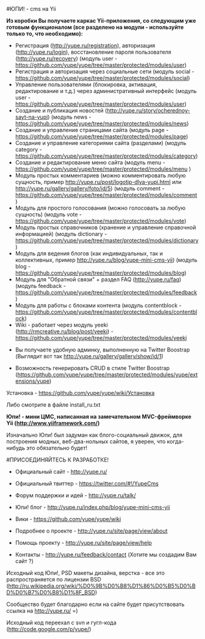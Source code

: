 #ЮПИ! - cms на Yii

**Из коробки Вы получаете каркас Yii-приложения, со следующим уже готовым функционалом (все разделено на модули - используйте только то, что необходимо):**

* Регистрация (http://yupe.ru/registration), авторизация (http://yupe.ru/login), восстановление пароля пользователя (http://yupe.ru/recovery) (модуль user - https://github.com/yupe/yupe/tree/master/protected/modules/user)
* Регистрация и авторизация через социальные сети (модуль social - https://github.com/yupe/yupe/tree/master/protected/modules/social)
* Управление пользователями (блокировка, активация, редактирование и т.д.) через административный интерфейс (модуль user - https://github.com/yupe/yupe/tree/master/protected/modules/user)
* Создание и публикация новостей (http://yupe.ru/story/ocherednoy-sayt-na-yupi) (модуль news - https://github.com/yupe/yupe/tree/master/protected/modules/news)
* Создание и управление страницами сайта (модуль page - https://github.com/yupe/yupe/tree/master/protected/modules/page)
* Создание и управление категориями сайта (разделами) (модуль category - https://github.com/yupe/yupe/tree/master/protected/modules/category)
* Создание и редактирование меню сайта (модуль menu - https://github.com/yupe/yupe/tree/master/protected/modules/menu )
* Модуль простых комментариев (можно комментировать любую сущность, пример http://yupe.ru/post/logotip-dlya-yupi.html или http://yupe.ru/gallery/gallery/foto/id/5) (модуль comment - https://github.com/yupe/yupe/tree/master/protected/modules/comment)
* Модуль для простого голосования (можно голосовать за любую сущность) (модуль vote - https://github.com/yupe/yupe/tree/master/protected/modules/vote)
* Модуль простых справочников (хранение и управление справочной информацией) (модуль dictionary - https://github.com/yupe/yupe/tree/master/protected/modules/dictionary)
* Модуль для ведения блогов (как индивидуальных, так и коллективных, пример http://yupe.ru/blog/yupe-mini-cms-yii) (модуль blog - https://github.com/yupe/yupe/tree/master/protected/modules/blog)
* Модуль для "Обратной связи" + раздел FAQ (http://yupe.ru/faq) (модуль feedback - https://github.com/yupe/yupe/tree/master/protected/modules/feedback)
* Модуль для работы с блоками контента (модуль contentblock - https://github.com/yupe/yupe/tree/master/protected/modules/contentblock)
* Wiki - работает через модуль yeeki (http://rmcreative.ru/blog/post/yeeki) - https://github.com/yupe/yupe/tree/master/protected/modules/yeeki


+ Вы получаете удобную админку, выполненную на Twitter Boostrap  (Выглядит вот так http://yupe.ru/gallery/gallery/show/id/1)

+ Возможность генерировать CRUD в стиле Twitter Boostrap (https://github.com/yupe/yupe/tree/master/protected/modules/yupe/extensions/yupe)

Установка - https://github.com/yupe/yupe/wiki/Установка

Либо смотрите в файле install_ru.txt

**Юпи! - мини ЦМС, написанная на замечательном MVC-фреймворке Yii (http://www.yiiframework.com/)**

Изначально Юпи! был задуман как блого-социальный движок, для построения модных, веб-два-нольных сайтов, я уверен, что когда-нибудь это обязательно будет!

#ПРИСОЕДИНЯЙТЕСЬ К РАЗРАБОТКЕ!

* Официальный сайт - http://yupe.ru/

* Официальный твиттер - https://twitter.com/#!/YupeCms

* Форум поддержки и идей - http://yupe.ru/talk/

* Юпи! блог - http://yupe.ru/index.php/blog/yupe-mini-cms-yii

* Вики - https://github.com/yupe/yupe/wiki

* Подробнее о проекте - http://yupe.ru/site/page/view/about

* Помощь проекту - http://yupe.ru/site/page/view/help

* Контакты - http://yupe.ru/feedback/contact (Хотите мы создадим Вам сайт ?)


Исходный код Юпи!, PSD макеты дизайна, верстка - все это распространяется по лицензии BSD (http://ru.wikipedia.org/wiki/%D0%9B%D0%B8%D1%86%D0%B5%D0%BD%D0%B7%D0%B8%D1%8F_BSD)

Сообщество будет благодарно если на сайте будет присутствовать ссылка на http://yupe.ru/ =)

Исходный код переехал с svn и гугл-кода (http://code.google.com/p/yupe/)